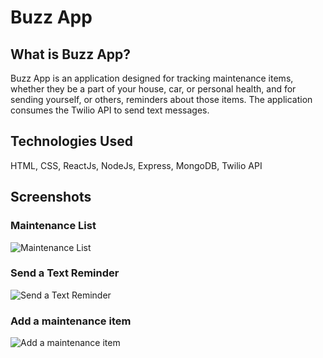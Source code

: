 # Buzz App

## What is Buzz App?

Buzz App is an application designed for tracking maintenance items, whether they be a part of your house, car, or personal health, and for sending yourself, or others, reminders about those items. The application consumes the Twilio API to send text messages.

## Technologies Used

HTML, CSS, ReactJs, NodeJs, Express, MongoDB, Twilio API

## Screenshots

### Maintenance List

![Maintenance List](https://i.imgur.com/cqEhSSZ.png)

### Send a Text Reminder

![Send a Text Reminder](https://i.imgur.com/pTuT2zZ.png)

### Add a maintenance item

![Add a maintenance item](https://i.imgur.com/SL980Vz.png)

